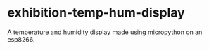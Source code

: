 # exhibition-temp-hum-display
A temperature and humidity display made using micropython on an esp8266.
